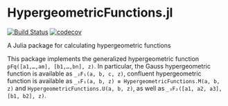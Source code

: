 # HypergeometricFunctions.jl

[![Build Status](https://github.com/JuliaMath/HypergeometricFunctions.jl/workflows/CI/badge.svg)](https://github.com/JuliaMath/HypergeometricFunctions.jl/actions?query=workflow%3ACI) [![codecov](https://codecov.io/gh/JuliaMath/HypergeometricFunctions.jl/branch/master/graph/badge.svg)](https://codecov.io/gh/JuliaMath/HypergeometricFunctions.jl)

A Julia package for calculating hypergeometric functions

This package implements the generalized hypergeometric function `pFq([a1,…,am], [b1,…,bn], z)`. In particular, the Gauss hypergeometric function is available as `_₂F₁(a, b, c, z)`, confluent hypergeometric function is available as `_₁F₁(a, b, z) ≡ HypergeometricFunctions.M(a, b, z)` and `HypergeometricFunctions.U(a, b, z)`, as well as `_₃F₂([a1, a2, a3], [b1, b2], z)`.
